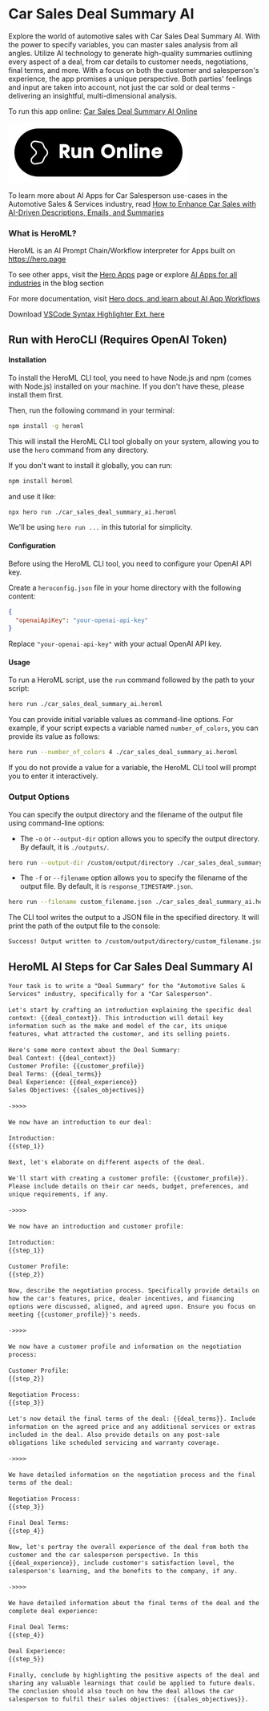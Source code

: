 # Car Sales Deal Summary AI

Explore the world of automotive sales with Car Sales Deal Summary AI. With the power to specify variables, you can master sales analysis from all angles. Utilize AI technology to generate high-quality summaries outlining every aspect of a deal, from car details to customer needs, negotiations, final terms, and more. With a focus on both the customer and salesperson's experience, the app promises a unique perspective. Both parties' feelings and input are taken into account, not just the car sold or deal terms - delivering an insightful, multi-dimensional analysis.

To run this app online: [Car Sales Deal Summary AI Online](https://hero.page/app/car-sales-deal-summary-ai-comprehensive-multi-dimensional-sales-analysis/8rsxWulRdEJs8mTVLBq5)

[![Run Car Sales Deal Summary AI Online](/assets/run.svg)](https://hero.page/app/car-sales-deal-summary-ai-comprehensive-multi-dimensional-sales-analysis/8rsxWulRdEJs8mTVLBq5)

To learn more about AI Apps for Car Salesperson use-cases in the Automotive Sales & Services industry, read [How to Enhance Car Sales with AI-Driven Descriptions, Emails, and Summaries](https://hero.page/blog/ai/automotive-sales-and-services/how-to-enhance-car-sales-with-ai-driven-descriptions-emails-and-summaries/170748)

### What is HeroML?
HeroML is an AI Prompt Chain/Workflow interpreter for Apps built on https://hero.page 

To see other apps, visit the [Hero Apps](https://hero.page/apps) page or explore [AI Apps for all industries](https://hero.page/blog) in the blog section

For more documentation, visit [Hero docs, and learn about AI App Workflows](https://hero.page/tutorials/introduction-to-heroml)

Download [VSCode Syntax Highlighter Ext. here](https://marketplace.visualstudio.com/items?itemName=hero-page.heroml)

## Run with HeroCLI (Requires OpenAI Token)

#### Installation

To install the HeroML CLI tool, you need to have Node.js and npm (comes with Node.js) installed on your machine. If you don't have these, please install them first. 

Then, run the following command in your terminal:

```bash
npm install -g heroml
```

This will install the HeroML CLI tool globally on your system, allowing you to use the `hero` command from any directory.

If you don't want to install it globally, you can run:

```bash
npm install heroml
```

and use it like:

```bash
npx hero run ./car_sales_deal_summary_ai.heroml
```

We'll be using `hero run ...` in this tutorial for simplicity.

#### Configuration

Before using the HeroML CLI tool, you need to configure your OpenAI API key. 

Create a `heroconfig.json` file in your home directory with the following content:

```json
{
  "openaiApiKey": "your-openai-api-key"
}
```

Replace `"your-openai-api-key"` with your actual OpenAI API key.

#### Usage

To run a HeroML script, use the `run` command followed by the path to your script:

```bash
hero run ./car_sales_deal_summary_ai.heroml
```

You can provide initial variable values as command-line options. For example, if your script expects a variable named `number_of_colors`, you can provide its value as follows:

```bash
hero run --number_of_colors 4 ./car_sales_deal_summary_ai.heroml
```

If you do not provide a value for a variable, the HeroML CLI tool will prompt you to enter it interactively.

### Output Options

You can specify the output directory and the filename of the output file using command-line options:

- The `-o` or `--output-dir` option allows you to specify the output directory. By default, it is `./outputs/`.

```bash
hero run --output-dir /custom/output/directory ./car_sales_deal_summary_ai.heroml
```

- The `-f` or `--filename` option allows you to specify the filename of the output file. By default, it is `response_TIMESTAMP.json`.

```bash
hero run --filename custom_filename.json ./car_sales_deal_summary_ai.heroml
```

The CLI tool writes the output to a JSON file in the specified directory. It will print the path of the output file to the console:

```bash
Success! Output written to /custom/output/directory/custom_filename.json
```


## HeroML AI Steps for Car Sales Deal Summary AI
```
Your task is to write a "Deal Summary" for the "Automotive Sales & Services" industry, specifically for a "Car Salesperson". 

Let's start by crafting an introduction explaining the specific deal context: {{deal_context}}. This introduction will detail key information such as the make and model of the car, its unique features, what attracted the customer, and its selling points.

Here's some more context about the Deal Summary:
Deal Context: {{deal_context}}
Customer Profile: {{customer_profile}}
Deal Terms: {{deal_terms}}
Deal Experience: {{deal_experience}}
Sales Objectives: {{sales_objectives}}

->>>>

We now have an introduction to our deal:

Introduction:
{{step_1}}

Next, let's elaborate on different aspects of the deal. 
 
We'll start with creating a customer profile: {{customer_profile}}. Please include details on their car needs, budget, preferences, and unique requirements, if any.

->>>>

We now have an introduction and customer profile:

Introduction:
{{step_1}}

Customer Profile:
{{step_2}}

Now, describe the negotiation process. Specifically provide details on how the car's features, price, dealer incentives, and financing options were discussed, aligned, and agreed upon. Ensure you focus on meeting {{customer_profile}}'s needs.

->>>>

We now have a customer profile and information on the negotiation process:

Customer Profile:
{{step_2}}

Negotiation Process:
{{step_3}}

Let's now detail the final terms of the deal: {{deal_terms}}. Include information on the agreed price and any additional services or extras included in the deal. Also provide details on any post-sale obligations like scheduled servicing and warranty coverage.

->>>>

We have detailed information on the negotiation process and the final terms of the deal:

Negotiation Process:
{{step_3}}

Final Deal Terms:
{{step_4}}

Now, let's portray the overall experience of the deal from both the customer and the car salesperson perspective. In this {{deal_experience}}, include customer's satisfaction level, the salesperson's learning, and the benefits to the company, if any.

->>>>

We have detailed information about the final terms of the deal and the complete deal experience:

Final Deal Terms:
{{step_4}}

Deal Experience:
{{step_5}}

Finally, conclude by highlighting the positive aspects of the deal and sharing any valuable learnings that could be applied to future deals. The conclusion should also touch on how the deal allows the car salesperson to fulfil their sales objectives: {{sales_objectives}}.


```

